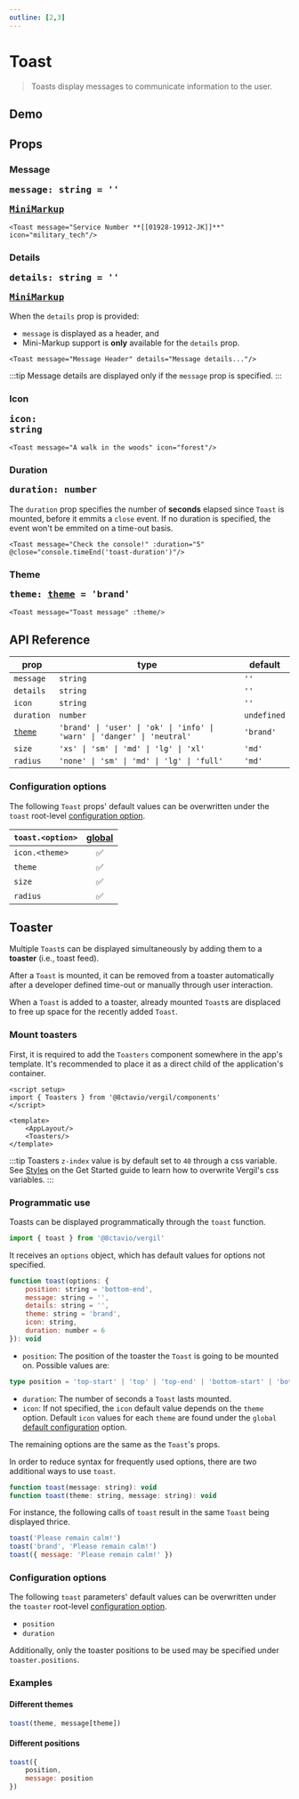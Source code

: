 ```yaml
---
outline: [2,3]
---
```


# Toast

> Toasts display messages to communicate information to the user.

## Demo

<script setup>
import { Toast, Btn, Icon } from '@8ctavio/vergil/components'
import { ref } from 'vue'
import { toast } from '@8ctavio/vergil'

const theme = ref('brand')
console.time('toast-duration')
</script>

<Demo>
    <Btn label="Toast" @click="toast('Please remain calm!')"/>
</Demo>

<Demo>
    <Toast message="Attention traveler!" details="Lost item can be claimed on lower levels"/>
</Demo>

## Props

### Message <Badge type="tip"><pre>message: string = ''</pre></Badge> <Badge><pre>[MiniMarkup](/mini-markup)</pre></Badge>

```vue
<Toast message="Service Number **[[01928-19912-JK]]**" icon="military_tech"/>
```

<Demo>
    <Toast message="Service Number **[[01928-19912-JK]]**" icon="military_tech"/>
</Demo>

### Details <Badge type="tip"><pre>details: string = ''</pre></Badge> <Badge><pre>[MiniMarkup](/mini-markup)</pre></Badge>

When the `details` prop is provided:

- `message` is displayed as a header, and
- Mini-Markup support is **only** available for the `details` prop.

```vue
<Toast message="Message Header" details="Message details..."/>
```

<Demo>
    <Toast message="Message Header" details="Message details..."/>
</Demo>

:::tip
Message details are displayed only if the `message` prop is specified.
:::

### Icon <Badge type="tip"><pre>icon: string</pre></Badge>

```vue
<Toast message="A walk in the woods" icon="forest"/>
```

<Demo>
    <Toast message="A walk in the woods" icon="forest"/>
</Demo>

### Duration <Badge type="tip"><pre>duration: number</pre></Badge>

The `duration` prop specifies the number of **seconds** elapsed since `Toast` is mounted, before it emmits a `close` event. If no duration is specified, the event won't be emmited on a time-out basis.

```vue
<Toast message="Check the console!" :duration="5" @close="console.timeEnd('toast-duration')"/>
```

<Demo>
    <Toast message="Check the console!" :duration="5" @close="console.timeEnd('toast-duration')"/>
</Demo>

### Theme <Badge type="tip"><pre>theme: [theme](/theme#the-theme-prop) = 'brand'</pre></Badge>

```vue
<Toast message="Toast message" :theme/>
```

<Demo>
    <Toast message="Toast message" theme="brand"/>
    <Toast message="Toast message" theme="user"/>
    <Toast message="Toast message" theme="ok"/>
    <Toast message="Toast message" theme="info"/>
    <Toast message="Toast message" theme="warn"/>
    <Toast message="Toast message" theme="danger"/>
    <Toast message="Toast message" theme="neutral"/>
</Demo>

## API Reference

| prop | type | default |
| ---- | ---- | ------- |
| `message` | `string` | `''` |
| `details` | `string` | `''` |
| `icon` | `string` | `''` |
| `duration` | `number` | `undefined` |
| [`theme`](/theme#the-theme-prop) | `'brand' \| 'user' \| 'ok' \| 'info' \| 'warn' \| 'danger' \| 'neutral'` | `'brand'` |
| `size` | `'xs' \| 'sm' \| 'md' \| 'lg' \| 'xl'` | `'md'` |
| `radius` | `'none' \| 'sm' \| 'md' \| 'lg' \| 'full'` | `'md'` |

### Configuration options

The following `Toast` props' default values can be overwritten under the `toast` root-level [configuration option](/configuration).

| `toast.<option>` | [global](/configuration#global-configuration) |
| -------------- | :---: |
| `icon.<theme>` | ✅ |
| `theme` | ✅ |
| `size` | ✅ |
| `radius` | ✅ |

## Toaster &#8203;

Multiple `Toast`s can be displayed simultaneously by adding them to a **toaster** (i.e., toast feed).

After a `Toast` is mounted, it can be removed from a toaster automatically after a developer defined time-out or manually through user interaction.

When a `Toast` is added to a toaster, already mounted `Toast`s are displaced to free up space for the recently added `Toast`.

### Mount toasters

First, it is required to add the `Toasters` component somewhere in the app's template. It's recommended to place it as a direct child of the application's container.

```vue
<script setup>
import { Toasters } from '@8ctavio/vergil/components'
</script>

<template>
    <AppLayout/>
    <Toasters/>
</template>
```

:::tip
Toasters `z-index` value is by default set to `40` through a css variable. See [Styles](/get-started.md#styles) on the Get Started guide to learn how to overwrite Vergil's css variables.
:::

### Programmatic use

Toasts can be displayed programmatically through the `toast` function.

```js
import { toast } from '@8ctavio/vergil'
```

It receives an `options` object, which has default values for options not specified.

```js
function toast(options: {
    position: string = 'bottom-end',
    message: string = '',
    details: string = '',
    theme: string = 'brand',
    icon: string,
    duration: number = 6
}): void
```

- `position`: The position of the toaster the `Toast` is going to be mounted on. Possible values are:
```ts
type position = 'top-start' | 'top' | 'top-end' | 'bottom-start' | 'bottom' | 'bottom-end'
```
- `duration`: The number of seconds a `Toast` lasts mounted.
- `icon`: If not specified, the `icon` default value depends on the `theme` option. Default `icon` values for each `theme` are found under the `global` [default configuration](/configuration#default-configuration) option.

The remaining options are the same as the `Toast`'s props.

In order to reduce syntax for frequently used options, there are two additional ways to use `toast`.

```js
function toast(message: string): void
function toast(theme: string, message: string): void
```

For instance, the following calls of `toast` result in the same `Toast` being displayed thrice.

```js
toast('Please remain calm!')
toast('brand', 'Please remain calm!')
toast({ message: 'Please remain calm!' })
```

### Configuration options

The following `toast` parameters' default values can be overwritten under the `toaster` root-level [configuration option](/configuration).

- `position`
- `duration`

Additionally, only the toaster positions to be used may be specified under `toaster.positions`.

### Examples

#### Different themes

```js
toast(theme, message[theme])
```

<Demo>
    <Btn label="Brand" @click="toast('brand', 'Welcome!')"/>
    <Btn label="User" @click="toast('user', 'Welcome!')"/>
    <Btn label="Ok" @click="toast('ok', 'Success!')"/>
    <Btn label="Info" @click="toast('info', 'Attention!')"/>
    <Btn label="Warn" @click="toast('warn', 'Warning!')"/>
    <Btn label="Danger" @click="toast('danger', 'Error!')"/>
    <Btn label="Neutral" @click="toast('neutral', 'Notification')"/>
</Demo>


#### Different positions

```js
toast({
    position,
    message: position
})
```

<Demo>
    <div class="positions">
        <Btn label="Top-Start" @click="toast({ position: 'top-start', message: 'top-start' })"/>
        <Btn label="Top" @click="toast({ position: 'top', message: 'top' })"/>
        <Btn label="Top-End" @click="toast({ position: 'top-end', message: 'top-end' })"/>
        <Btn label="Bottom-Start" @click="toast({ position: 'bottom-start', message: 'bottom-start' })"/>
        <Btn label="Bottom" @click="toast({ position: 'bottom', message: 'bottom' })"/>
        <Btn label="Bottom-End" @click="toast({ position: 'bottom-end', message: 'bottom-end' })"/>
    </div>
</Demo>

<style>
.demo .toast p{
    margin: 0;
}
.positions{
    display: grid;
    grid-template-columns: repeat(3,auto);    
    justify-content: space-between;
    align-content: space-between;
    gap: 10px;
    height: 150px;
    width: 100%;
}
</style>